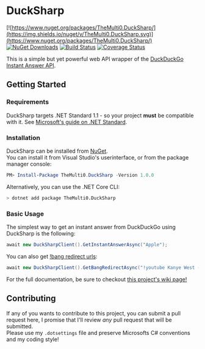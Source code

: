 # DuckSharp
[![https://www.nuget.org/packages/TheMulti0.DuckSharp/](https://img.shields.io/nuget/v/TheMulti0.DuckSharp.svg)](https://www.nuget.org/packages/TheMulti0.DuckSharp/) 
[![NuGet Downloads](https://img.shields.io/nuget/dt/TheMulti0.DuckSharp.svg)](https://www.nuget.org/stats/packages/TheMulti0.DuckSharp)
[![Build Status](https://travis-ci.org/TheMulti0/DuckSharp.svg?branch=master)](https://travis-ci.org/TheMulti0/DuckSharp) 
[![Coverage Status](https://coveralls.io/repos/github/TheMulti0/DuckSharp/badge.svg?branch=)](https://coveralls.io/github/TheMulti0/DuckSharp?branch=)


This is a simple but yet powerful web API wrapper of the [DuckDuckGo Instant Answer API](https://duckduckgo.com/api).

## Getting Started

### Requirements
DuckSharp targets .NET Standard 1.1 - so your project **must** be compatible with it. See [Microsoft's guide on .NET Standard](https://docs.microsoft.com/en-us/dotnet/standard/net-standard#net-implementation-support).

### Installation
DuckSharp can be installed from [NuGet](https://www.nuget.org/packages/TheMulti0.DuckSharp/). <br />
You can install it from Visual Studio's userinterface, or from the package manager console:
```ps1
PM> Install-Package TheMulti0.DuckSharp -Version 1.0.0
```
Alternatively, you can use the .NET Core CLI:
```bash
> dotnet add package TheMulti0.DuckSharp
```

### Basic Usage
The simplest way to get an instant answer from DuckDuckGo using DuckSharp is the following:
```cs
await new DuckSharpClient().GetInstantAnswerAsync("Apple");
```
You can also get [!bang redirect urls](https://duckduckgo.com/bang):
```cs
await new DuckSharpClient().GetBangRedirectAsync("!youtube Kanye West - Fade");
```
For the full documentation, be sure to checkout [this project's wiki page!](https://github.com/TheMulti0/DuckSharp/wiki)

## Contributing
If any of you wants to contribute to this project, you can submit a pull request here, I promise that I'll review _any_ pull request that will be submitted. </br>
Please use my `.dotsettings` file and preserve Microsofts C# conventions and my coding style!
